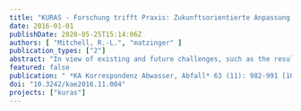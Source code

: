 ```yaml
---
title: "KURAS - Forschung trifft Praxis: Zukunftsorientierte Anpassung des urbanen Regenwasser- und Abwassermanagements"
date: 2016-01-01
publishDate: 2020-05-25T15:14:06Z
authors: [ "Mitchell, R.-L.", "matzinger" ]
publication_types: ["2"]
abstract: "In view of existing and future challenges, such as the results of climate change and the changing manner of water usage, the overriding target of the joint research project KURAS (Concept for urban stormwater management and wastewater systems), sponsored by the German Federal Ministry for Education and Research, was to formulate recommendations for the operation, expansion and adjustment of urban wastewater and stormwater infrastructures to the future. To this end planning methods have been developed in KURAS, in which a consequent evaluation of measures interlink with local requirements and challenges. The basic methods were elaborated within the project for the topics wastewater systems and management of stormwater and applied for Berlin case studies at quarter and catchment area level. For both topic areas it shows that an integrated, scale overlapping planning of measures for stormwater management and wastewater management can achieve an increased level of usage. The methods developed in KURAS are suitable for supporting such a planning. A standard employment necessitates additional solutions of a technical as well as regulatory nature."
featured: false
publication: " *KA Korrespondenz Abwasser, Abfall* 63 (11): 982-991 [10.3242/kae2016.11.004](https://doi.org/10.3242/kae2016.11.004)"
doi: "10.3242/kae2016.11.004"
projects: ["kuras"]
---
```


